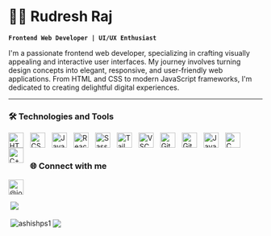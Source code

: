 <!--
**WEB-DEV-EXPERT/WEB-DEV-EXPERT** is a ✨ _special_ ✨ repository because its `README.md` (this file) appears on your GitHub profile.

Here are some ideas to get you started:

- 🔭 I’m currently working on ...
- 🌱 I’m currently learning ...
- 👯 I’m looking to collaborate on ...
- 🤔 I’m looking for help with ...
- 💬 Ask me about ...
- 📫 How to reach me: ...
- 😄 Pronouns: ...
- ⚡ Fun fact: ...
-->

# 👨‍💻 Rudresh Raj

**`Frontend Web Developer | UI/UX Enthusiast`**

I'm a passionate frontend web developer, specializing in crafting visually appealing and interactive user interfaces. My journey involves turning design concepts into elegant, responsive, and user-friendly web applications. From HTML and CSS to modern JavaScript frameworks, I'm dedicated to creating delightful digital experiences.

---

### 🛠️ Technologies and Tools
<img align="left" alt="HTML5" width="30px" style="padding-right:10px;" src="https://cdn.jsdelivr.net/gh/devicons/devicon/icons/html5/html5-original.svg" />
<img align="left" alt="CSS3" width="30px" style="padding-right:10px;" src="https://cdn.jsdelivr.net/gh/devicons/devicon/icons/css3/css3-original.svg" />
<img align="left" alt="JavaScript" width="30px" style="padding-right:10px;" src="https://cdn.jsdelivr.net/gh/devicons/devicon/icons/javascript/javascript-original.svg" />
<img align="left" alt="React" width="30px" style="padding-right:10px;" src="https://cdn.jsdelivr.net/gh/devicons/devicon/icons/react/react-original.svg" />
<!--<img align="left" alt="Vue.js" width="30px" style="padding-right:10px;" src="https://cdn.jsdelivr.net/gh/devicons/devicon/icons/vuejs/vuejs-original.svg" />-->
<img align="left" alt="Sass" width="30px" style="padding-right:10px;" src="https://cdn.jsdelivr.net/gh/devicons/devicon/icons/sass/sass-original.svg" />
<img align="left" alt="Tailwind" width="30px" style="padding-right:10px;" src="https://cdn.jsdelivr.net/gh/devicons/devicon/icons/tailwindcss/tailwindcss-original.svg" />
<!--<img align="left" alt="Webpack" width="30px" style="padding-right:10px;" src="https://cdn.jsdelivr.net/gh/devicons/devicon/icons/webpack/webpack-original.svg" />-->
<img align="left" alt="VSCode" width="30px" style="padding-right:10px;" src="https://cdn.jsdelivr.net/gh/devicons/devicon/icons/vscode/vscode-original.svg" />
<img align="left" alt="Git" width="30px" style="padding-right:10px;" src="https://cdn.jsdelivr.net/gh/devicons/devicon/icons/git/git-original.svg" />
<img align="left" alt="GitHub" width="30px" style="padding-right:10px;" src="https://cdn.jsdelivr.net/gh/devicons/devicon/icons/github/github-original.svg" />
<img align="left" alt="Java" width="30px" style="padding-right:10px;" src="https://cdn.jsdelivr.net/gh/devicons/devicon/icons/java/java-original.svg" />
<img align="left" alt="C" width="30px" style="padding-right:10px;" src="https://cdn.jsdelivr.net/gh/devicons/devicon/icons/c/c-original.svg" />
<img align="left" alt="C++" width="30px" style="padding-right:10px;" src="https://cdn.jsdelivr.net/gh/devicons/devicon/icons/cplusplus/cplusplus-original.svg" />

<br />

#

### 🌐 Connect with me

<p align="left">
  <a href="https://www.linkedin.com/in/rudresh-raj-510734229/" target="_blank">
    <img align="center" src="https://cdn.jsdelivr.net/gh/devicons/devicon/icons/linkedin/linkedin-original.svg" alt="@johndoe" height="30" width="30" />
  </a>
<!--   <a href="https://twitter.com/johndoe" target="_blank">
    <img align="center" src="https://cdn.jsdelivr.net/gh/devicons/devicon/icons/twitter/twitter-original.svg" alt="@johndoe" height="30" width="30" />
  </a> -->
</p>











&nbsp;![](https://komarev.com/ghpvc/?username=ashishps1&color=brightgreen)
<p>&nbsp;<img align="center" src="https://github-readme-stats.vercel.app/api?username=ashishps1&show_icons=true&locale=en" alt="ashishps1" />
<img align="center" src="https://github-readme-stats.vercel.app/api/top-langs/?username=ashishps1&layout=compact&hide_border=true&&langs_count=10&show_icons=true&theme=transparent" />
</p>
